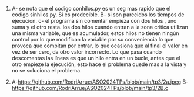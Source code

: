 1) A- se nota que el codigo conhilos.py es un seg mas rapido que el codigo sinhilos.py. Si es predecible.
   B- si son parecidos los tiempos de ejecucion.
   c- el programa sin comentar empieza con dos hilos , uno suma y el otro resta. los dos hilos cuando entran a la zona critica utilizan una misma variable, que es acumulador, estos hilos no tienen ningún control por lo que modifican la variable por su conveniencia lo que provoca que compitan por entrar, lo que ocasiona que al final el valor en vez de ser cero, da otro valor incorrecto. Lo que pasa cuando descomentas las líneas es que un hilo entra en un bucle, antes que el otro empieze la ejecución, esto hace el problema quede mas a la vista y no se soluciona el problema.

2) A-https://github.com/RodriArrue/ASO2024TPs/blob/main/tp3/2a.jpeg
   B-https://github.com/RodriArrue/ASO2024TPs/blob/main/tp3/2B.c


